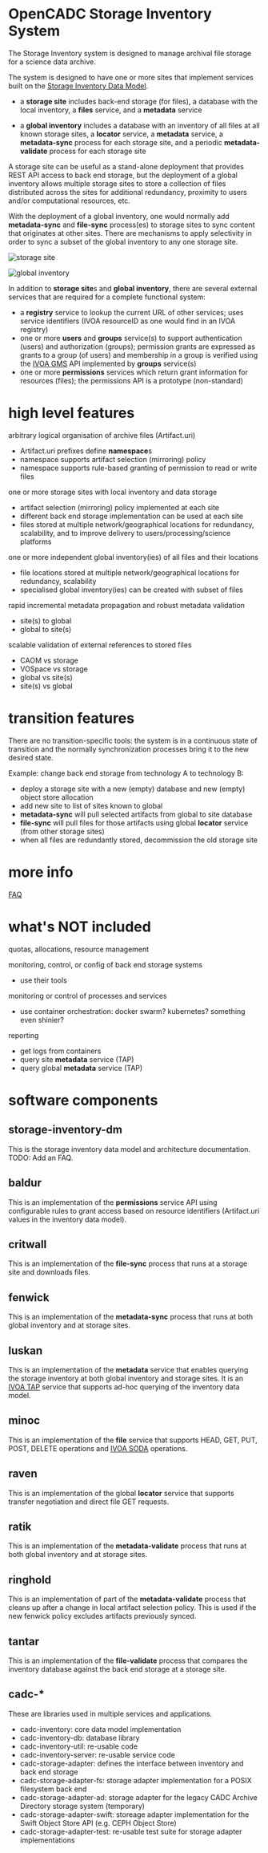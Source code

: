 # OpenCADC Storage Inventory System

The Storage Inventory system is designed to manage archival file storage for a science
data archive. 

The system is designed to have one or more sites that implement services built on the 
[Storage Inventory Data Model](storage-inventory-dm/).

- a **storage site** includes back-end storage (for files), a database with the local inventory,
a **files** service, and a **metadata** service

- a **global inventory** includes a database with an inventory of all files at all known storage 
sites, a **locator** service, a **metadata** service, a **metadata-sync** process for each storage 
site, and a periodic **metadata-validate** process for each storage site

A storage site can be useful as a stand-alone deployment that provides REST API access to back 
end storage, but the deployment of a global inventory allows multiple storage sites to store a
collection of files distributed across the sites for additional redundancy, proximity to users
and/or computational resources, etc. 

With the deployment of a global inventory, one would normally add **metadata-sync** and **file-sync** 
process(es) to storage sites to sync content that originates at other sites. There are mechanisms
to apply selectivity in order to sync a subset of the global inventory to any one storage site.

![storage site](docs/storage-site.png)

![global inventory](docs/global-inventory.png)
 
In addition to **storage site**s and **global inventory**, there are several external services that 
are required for a complete functional system:

- a **registry** service to lookup the current URL of other services; uses service identifiers
(IVOA resourceID as one would find in an IVOA registry)
- one or more **users** and **groups** service(s) to support authentication (users) and authorization (groups);
permission grants are expressed as grants to a group (of users) and membership in a group is verified
using the <a href="https://www.ivoa.net/documents/GMS/">IVOA GMS</a> API implemented by **groups** service(s)
- one or more **permissions** services which return grant information for resources (files); the permissions
API is a prototype (non-standard)

# high level features

arbitrary logical organisation of archive files (Artifact.uri)
- Artifact.uri prefixes define **namespace**s
- namespace supports artifact selection (mirroring) policy
- namespace supports rule-based granting of permission to read or write files

one or more storage sites with local inventory and data storage
- artifact selection (mirroring) policy implemented at each site
- different back end storage implementation can be used at each site
- files stored at multiple network/geographical locations for redundancy, scalability, and
to improve delivery to users/processing/science platforms

one or more independent global inventory(ies) of all files and their locations
- file locations stored at multiple network/geographical locations for redundancy, scalability
- specialised global inventory(ies) can be created with subset of files

rapid incremental metadata propagation and robust metadata validation
- site(s) to global
- global to site(s)

scalable validation of external references to stored files
- CAOM vs storage
- VOSpace vs storage
- global vs site(s)
- site(s) vs global

# transition features

There are no transition-specific tools: the system is in a continuous state of transition and the normally
synchronization processes bring it to the new desired state.

Example: change back end storage from technology A to technology B:
- deploy a storage site with a new (empty) database and new (empty) object store allocation
- add new site to list of sites known to global
- **metadata-sync** will pull selected artifacts from global to site database
- **file-sync** will pull files for those artifacts using global **locator** service (from other storage sites)
- when all files are redundantly stored, decommission the old storage site

# more info

[FAQ](docs/FAQ.md)

# what's NOT included

quotas, allocations, resource management

monitoring, control, or config of back end storage systems
- use their tools

monitoring or control of processes and services
- use container orchestration: docker swarm? kubernetes? something even shinier?

reporting
- get logs from containers
- query site **metadata** service (TAP)
- query global **metadata** service (TAP)

# software components

## storage-inventory-dm
This is the storage inventory data model and architecture documentation. TODO: Add an FAQ.

## baldur
This is an implementation of the **permissions** service API using configurable rules to grant access 
based on resource identifiers (Artifact.uri values in the inventory data model).

## critwall
This is an implementation of the **file-sync** process that runs at a storage site and downloads files.

## fenwick
This is an implementation of the **metadata-sync** process that runs at both global inventory and at
storage sites.

## luskan
This is an implementation of the **metadata** service that enables querying the storage inventory at
both global inventory and storage sites. It is an <a href="https://www.ivoa.net/documents/TAP/">IVOA TAP</a> 
service that supports ad-hoc querying of the inventory data model.

## minoc
This is an implementation of the **file** service that supports HEAD, GET, PUT, POST, DELETE operations
and <a href="https://www.ivoa.net/documents/SODA/">IVOA SODA</a> operations.

## raven
This is an implementation of the global **locator** service that supports transfer negotiation and direct
file GET requests.

## ratik
This is an implementation of the **metadata-validate** process that runs at both global inventory and at
storage sites.

## ringhold
This is an implementation of part of the **metadata-validate** process that cleans up after a change in 
local artifact selection policy. This is used if the new fenwick policy excludes artifacts previously synced.

## tantar
This is an implementation of the **file-validate** process that compares the inventory database against 
the back end storage at a storage site.

## cadc-*
These are libraries used in multiple services and applications.

- cadc-inventory: core data model implementation
- cadc-inventory-db: database library
- cadc-inventory-util: re-usable code
- cadc-inventory-server: re-usable service code
- cadc-storage-adapter: defines the interface between inventory and back end storage
- cadc-storage-adapter-fs: storage adapter implementation for a POSIX filesystem back end
- cadc-storage-adapter-ad: storage adapter for the legacy CADC Archive Directory storage system (temporary)
- cadc-storage-adapter-swift: storeage adapter implementation for the Swift Object Store API (e.g. CEPH Object Store)
- cadc-storage-adapter-test: re-usable test suite for storage adapter implementations
